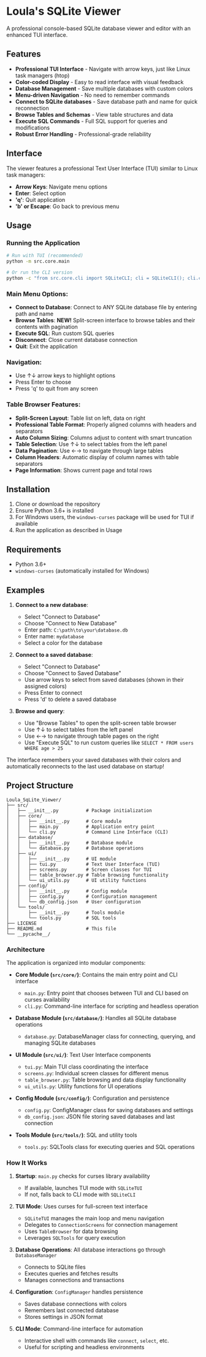 # Loula's SQLite Viewer

A professional console-based SQLite database viewer and editor with an enhanced TUI interface.

## Features

- **Professional TUI Interface** - Navigate with arrow keys, just like Linux task managers (htop)
- **Color-coded Display** - Easy to read interface with visual feedback
- **Database Management** - Save multiple databases with custom colors
- **Menu-driven Navigation** - No need to remember commands
- **Connect to SQLite databases** - Save database path and name for quick reconnection
- **Browse Tables and Schemas** - View table structures and data
- **Execute SQL Commands** - Full SQL support for queries and modifications
- **Robust Error Handling** - Professional-grade reliability

## Interface

The viewer features a professional Text User Interface (TUI) similar to Linux task managers:

- **Arrow Keys**: Navigate menu options
- **Enter**: Select option
- **'q'**: Quit application
- **'b' or Escape**: Go back to previous menu

## Usage

### Running the Application

```bash
# Run with TUI (recommended)
python -m src.core.main

# Or run the CLI version
python -c "from src.core.cli import SQLiteCLI; cli = SQLiteCLI(); cli.cmdloop()"
```

### Main Menu Options:

- **Connect to Database**: Connect to ANY SQLite database file by entering path and name
- **Browse Tables**: **NEW!** Split-screen interface to browse tables and their contents with pagination
- **Execute SQL**: Run custom SQL queries
- **Disconnect**: Close current database connection
- **Quit**: Exit the application

### Navigation:

- Use ↑↓ arrow keys to highlight options
- Press Enter to choose
- Press 'q' to quit from any screen

### Table Browser Features:

- **Split-Screen Layout**: Table list on left, data on right
- **Professional Table Format**: Properly aligned columns with headers and separators
- **Auto Column Sizing**: Columns adjust to content with smart truncation
- **Table Selection**: Use ↑↓ to select tables from the left panel
- **Data Pagination**: Use ←→ to navigate through large tables
- **Column Headers**: Automatic display of column names with table separators
- **Page Information**: Shows current page and total rows

## Installation

1. Clone or download the repository
2. Ensure Python 3.6+ is installed
3. For Windows users, the `windows-curses` package will be used for TUI if available
4. Run the application as described in Usage

## Requirements

- Python 3.6+
- `windows-curses` (automatically installed for Windows)

## Examples

1. **Connect to a new database**:

   - Select "Connect to Database"
   - Choose "Connect to New Database"
   - Enter path: `C:\path\to\your\database.db`
   - Enter name: `mydatabase`
   - Select a color for the database

2. **Connect to a saved database**:

   - Select "Connect to Database"
   - Choose "Connect to Saved Database"
   - Use arrow keys to select from saved databases (shown in their assigned colors)
   - Press Enter to connect
   - Press 'd' to delete a saved database

3. **Browse and query**:
   - Use "Browse Tables" to open the split-screen table browser
   - Use ↑↓ to select tables from the left panel
   - Use ←→ to navigate through table pages on the right
   - Use "Execute SQL" to run custom queries like `SELECT * FROM users WHERE age > 25`

The interface remembers your saved databases with their colors and automatically reconnects to the last used database on startup!

## Project Structure

```
Loula_SqLite_Viewer/
├── src/
│   ├── __init__.py          # Package initialization
│   ├── core/
│   │   ├── __init__.py      # Core module
│   │   ├── main.py          # Application entry point
│   │   └── cli.py           # Command Line Interface (CLI)
│   ├── database/
│   │   ├── __init__.py      # Database module
│   │   └── database.py      # Database operations
│   ├── ui/
│   │   ├── __init__.py      # UI module
│   │   ├── tui.py           # Text User Interface (TUI)
│   │   ├── screens.py       # Screen classes for TUI
│   │   ├── table_browser.py # Table browsing functionality
│   │   └── ui_utils.py      # UI utility functions
│   ├── config/
│   │   ├── __init__.py      # Config module
│   │   ├── config.py        # Configuration management
│   │   └── db_config.json   # User configuration
│   └── tools/
│       ├── __init__.py      # Tools module
│       └── tools.py         # SQL tools
├── LICENSE
├── README.md                # This file
└── __pycache__/
```

### Architecture

The application is organized into modular components:

- **Core Module (`src/core/`)**: Contains the main entry point and CLI interface

  - `main.py`: Entry point that chooses between TUI and CLI based on curses availability
  - `cli.py`: Command-line interface for scripting and headless operation

- **Database Module (`src/database/`)**: Handles all SQLite database operations

  - `database.py`: DatabaseManager class for connecting, querying, and managing SQLite databases

- **UI Module (`src/ui/`)**: Text User Interface components

  - `tui.py`: Main TUI class coordinating the interface
  - `screens.py`: Individual screen classes for different menus
  - `table_browser.py`: Table browsing and data display functionality
  - `ui_utils.py`: Utility functions for UI operations

- **Config Module (`src/config/`)**: Configuration and persistence

  - `config.py`: ConfigManager class for saving databases and settings
  - `db_config.json`: JSON file storing saved databases and last connection

- **Tools Module (`src/tools/`)**: SQL and utility tools
  - `tools.py`: SQLTools class for executing queries and SQL operations

### How It Works

1. **Startup**: `main.py` checks for curses library availability

   - If available, launches TUI mode with `SQLiteTUI`
   - If not, falls back to CLI mode with `SQLiteCLI`

2. **TUI Mode**: Uses curses for full-screen text interface

   - `SQLiteTUI` manages the main loop and menu navigation
   - Delegates to `ConnectionScreens` for connection management
   - Uses `TableBrowser` for data browsing
   - Leverages `SQLTools` for query execution

3. **Database Operations**: All database interactions go through `DatabaseManager`

   - Connects to SQLite files
   - Executes queries and fetches results
   - Manages connections and transactions

4. **Configuration**: `ConfigManager` handles persistence

   - Saves database connections with colors
   - Remembers last connected database
   - Stores settings in JSON format

5. **CLI Mode**: Command-line interface for automation
   - Interactive shell with commands like `connect`, `select`, etc.
   - Useful for scripting and headless environments
